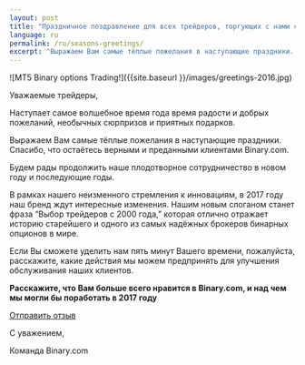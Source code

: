 ```yaml
---
layout: post
title: "Праздничное поздравление для всех трейдеров, торгующих с нами с 2000 года"
language: ru
permalink: /ru/seasons-greetings/
excerpt: "Выражаем Вам самые тёплые пожелания в наступающие праздники. Спасибо, что остаётесь верными и преданными клиентами Binary.com..."
---
```

![MT5 Binary options Trading!]({{site.baseurl }}/images/greetings-2016.jpg)

Уважаемые трейдеры,

Наступает самое волшебное время года время радости и добрых пожеланий, необычных сюрпризов и приятных подарков.

Выражаем Вам самые тёплые пожелания в наступающие праздники. Спасибо, что остаётесь верными и преданными клиентами Binary.com.

Будем рады продолжить наше плодотворное сотрудничество в новом году и последующие годы.

В рамках нашего неизменного стремления к инновациям, в 2017 году наш бренд ждут интересные изменения. Нашим новым слоганом станет фраза “Выбор трейдеров с 2000 года,” которая отлично отражает историю старейшего и одного из самых надёжных брокеров бинарных опционов в мире.

Если Вы сможете уделить нам пять минут Вашего времени, пожалуйста, расскажите, какие действия мы можем предпринять для улучшения обслуживания наших клиентов. 

<strong>Расскажите, что Вам больше всего нравится в Binary.com, и над чем мы могли бы поработать в 2017 году</strong>

<p class="p--action"><a class="button" href="https://trade.binary.com/2017wishlist_ru/"><span>Отправить отзыв</span></a></p>

С уважением,

Команда Binary.com




